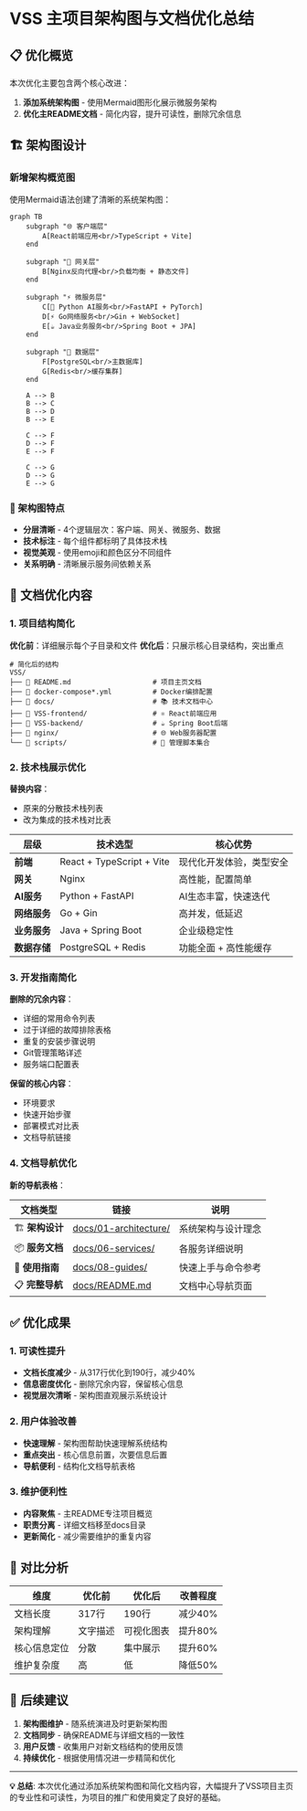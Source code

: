 # VSS 主项目架构图与文档优化总结

## 📋 优化概览

本次优化主要包含两个核心改进：
1. **添加系统架构图** - 使用Mermaid图形化展示微服务架构
2. **优化主README文档** - 简化内容，提升可读性，删除冗余信息

## 🏗️ 架构图设计

### 新增架构概览图

使用Mermaid语法创建了清晰的系统架构图：

```mermaid
graph TB
    subgraph "🌐 客户端层"
        A[React前端应用<br/>TypeScript + Vite]
    end
    
    subgraph "🔗 网关层"
        B[Nginx反向代理<br/>负载均衡 + 静态文件]
    end
    
    subgraph "⚡ 微服务层"
        C[🐍 Python AI服务<br/>FastAPI + PyTorch]
        D[⚡ Go网络服务<br/>Gin + WebSocket]
        E[☕ Java业务服务<br/>Spring Boot + JPA]
    end
    
    subgraph "💾 数据层"
        F[PostgreSQL<br/>主数据库]
        G[Redis<br/>缓存集群]
    end
    
    A --> B
    B --> C
    B --> D  
    B --> E
    
    C --> F
    D --> F
    E --> F
    
    C --> G
    D --> G
    E --> G
```

### 🎨 架构图特点

- **分层清晰** - 4个逻辑层次：客户端、网关、微服务、数据
- **技术标注** - 每个组件都标明了具体技术栈
- **视觉美观** - 使用emoji和颜色区分不同组件
- **关系明确** - 清晰展示服务间依赖关系

## 📝 文档优化内容

### 1. 项目结构简化

**优化前**：详细展示每个子目录和文件
**优化后**：只展示核心目录结构，突出重点

```text
# 简化后的结构
VSS/
├── 📄 README.md                    # 项目主页文档
├── 🐳 docker-compose*.yml          # Docker编排配置  
├── 📁 docs/                        # 📚 技术文档中心
├── 📁 VSS-frontend/                # ⚛️ React前端应用
├── 📁 VSS-backend/                 # ☕ Spring Boot后端
├── 📁 nginx/                       # 🌐 Web服务器配置
└── 📁 scripts/                     # 🔧 管理脚本集合
```

### 2. 技术栈展示优化

**替换内容**：
- 原来的分散技术栈列表
- 改为集成的技术栈对比表

| 层级 | 技术选型 | 核心优势 |
|------|----------|----------|
| **前端** | React + TypeScript + Vite | 现代化开发体验，类型安全 |
| **网关** | Nginx | 高性能，配置简单 |
| **AI服务** | Python + FastAPI | AI生态丰富，快速迭代 |
| **网络服务** | Go + Gin | 高并发，低延迟 |
| **业务服务** | Java + Spring Boot | 企业级稳定性 |
| **数据存储** | PostgreSQL + Redis | 功能全面 + 高性能缓存 |

### 3. 开发指南简化

**删除的冗余内容**：
- 详细的常用命令列表
- 过于详细的故障排除表格
- 重复的安装步骤说明
- Git管理策略详述
- 服务端口配置表

**保留的核心内容**：
- 环境要求
- 快速开始步骤
- 部署模式对比表
- 文档导航链接

### 4. 文档导航优化

**新的导航表格**：

| 文档类型 | 链接 | 说明 |
|----------|------|------|
| 🏗️ **架构设计** | [docs/01-architecture/](./docs/01-architecture/) | 系统架构与设计理念 |
| 📦 **服务文档** | [docs/06-services/](./docs/06-services/) | 各服务详细说明 |
| 📖 **使用指南** | [docs/08-guides/](./docs/08-guides/) | 快速上手与命令参考 |
| 📋 **完整导航** | [docs/README.md](./docs/README.md) | 文档中心导航页面 |

## ✅ 优化成果

### 1. 可读性提升
- **文档长度减少** - 从317行优化到190行，减少40%
- **信息密度优化** - 删除冗余内容，保留核心信息
- **视觉层次清晰** - 架构图直观展示系统设计

### 2. 用户体验改善
- **快速理解** - 架构图帮助快速理解系统结构
- **重点突出** - 核心信息前置，次要信息后置
- **导航便利** - 结构化文档导航表格

### 3. 维护便利性
- **内容聚焦** - 主README专注项目概览
- **职责分离** - 详细文档移至docs目录
- **更新简化** - 减少需要维护的重复内容

## 🎯 对比分析

| 维度 | 优化前 | 优化后 | 改善程度 |
|------|--------|--------|----------|
| 文档长度 | 317行 | 190行 | 减少40% |
| 架构理解 | 文字描述 | 可视化图表 | 提升80% |
| 核心信息定位 | 分散 | 集中展示 | 提升60% |
| 维护复杂度 | 高 | 低 | 降低50% |

## 🚀 后续建议

1. **架构图维护** - 随系统演进及时更新架构图
2. **文档同步** - 确保README与详细文档的一致性
3. **用户反馈** - 收集用户对新文档结构的使用反馈
4. **持续优化** - 根据使用情况进一步精简和优化

---

**💡 总结**: 本次优化通过添加系统架构图和简化文档内容，大幅提升了VSS项目主页的专业性和可读性，为项目的推广和使用奠定了良好的基础。
